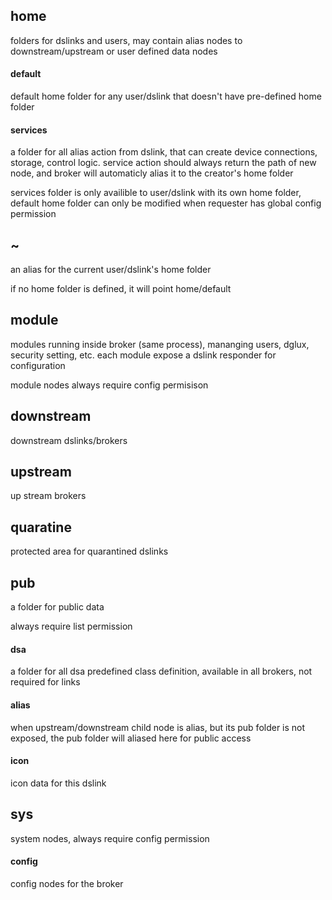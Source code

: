 ## home
folders for dslinks and users, may contain alias nodes to downstream/upstream or user defined data nodes

#### default
default home folder for any user/dslink that doesn't have pre-defined home folder

#### services
a folder for all alias action from dslink, that can create device connections, storage, control logic. service action should always return the path of new node, and broker will automaticly alias it to the creator's home folder

services folder is only availible to user/dslink with its own home folder, default home folder can only be modified when requester has global config permission

## ~
an alias for the current user/dslink's home folder

if no home folder is defined, it will point home/default

## module
modules running inside broker (same process), mananging users, dglux, security setting, etc. each module expose a dslink responder for configuration

module nodes always require config permisison

## downstream
downstream dslinks/brokers

## upstream
up stream brokers

## quaratine
protected area for quarantined dslinks

## pub

a folder for public data

always require list permission

#### dsa
a folder for all dsa predefined class definition, available in all brokers, not required for links

#### alias 
when upstream/downstream child node is alias, but its pub folder is not exposed, the pub folder will aliased here for public access

#### icon
icon data for this dslink


## sys
system nodes, always require config permission

#### config
config nodes for the broker

